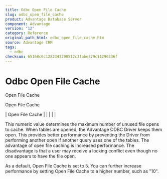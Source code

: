 ```yaml
---
title: Odbc Open File Cache
slug: odbc_open_file_cache
product: Advantage Database Server
component: Advantage
version: "12"
category: Reference
original_path_html: odbc_open_file_cache.htm
source: Advantage CHM
tags:
  - odbc
checksum: 65168c0c1282343290512c3fabe379c11290336f
---
```


# Odbc Open File Cache

Open File Cache

Open File Cache

| Open File Cache |  |  |  |  |

This numeric value determines the maximum number of unused file opens to cache. When tables are opened, the Advantage ODBC Driver keeps them open. This provides better performance by preventing the Driver from performing another open if another query uses one of the tables. The advantage of open file caching is increased performance. The disadvantage is that a user may receive a locking conflict even though no one appears to have the file open.

As a default, Open File Cache is set to 5. You can further increase performance by setting Open File Cache to a higher number, such as "10".
